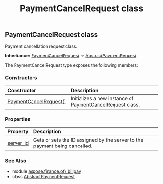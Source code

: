 ﻿---
title: PaymentCancelRequest class
second_title: Aspose.Finance for Python via .NET API References
description: 
type: docs
weight: 210
url: /python-net/aspose.finance.ofx.billpay/paymentcancelrequest/
is_root: false
---

## PaymentCancelRequest class

Payment cancellation request class.



**Inheritance:** [PaymentCancelRequest](/finance/python-net/aspose.finance.ofx.billpay/paymentcancelrequest) → 
[AbstractPaymentRequest](/finance/python-net/aspose.finance.ofx.billpay/abstractpaymentrequest)



The PaymentCancelRequest type exposes the following members:

### Constructors
| Constructor | Description |
| :- | :- |
| [PaymentCancelRequest()](/finance/python-net/aspose.finance.ofx.billpay/paymentcancelrequest/__init__/#) | Initializes a new instance of [PaymentCancelRequest](/finance/python-net/aspose.finance.ofx.billpay/paymentcancelrequest) class. |


### Properties
| Property | Description |
| :- | :- |
| [server_id](/finance/python-net/aspose.finance.ofx.billpay/paymentcancelrequest/server_id) | Gets or sets the ID assigned by the server to the payment being cancelled. |


### See Also

* module [aspose.finance.ofx.billpay](../)
* class [AbstractPaymentRequest](/finance/python-net/aspose.finance.ofx.billpay/abstractpaymentrequest)
